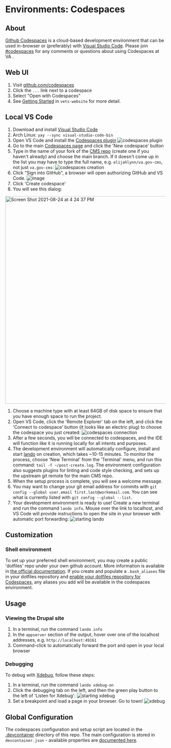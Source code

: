 # Environments: Codespaces

## About

[Github Codespaces](https://github.com/features/codespaces) is a cloud-based development environment that can be used in-browser or (preferably) with [Visual Studio Code](https://code.visualstudio.com). Please join [#codespaces](https://dsva.slack.com/archives/C01AN96U39V) for any comments or questions about using Codespaces at VA .

## Web UI

1. Visit [github.com/codespaces](https://github.com/codespaces)
2. Click the `...` link next to a codespace
3. Select "Open with Codespaces"
4. See [Getting Started](https://github.com/department-of-veterans-affairs/vets-website/blob/master/docs/GithubCodespaces.md#getting-started) in `vets-website` for more detail.

## Local VS Code
1. Download and install [Visual Studio Code](https://code.visualstudio.com/download)
  1. Arch Linux: `yay --sync visual-studio-code-bin`
1. Open VS Code and install the [Codespaces plugin](https://marketplace.visualstudio.com/items?itemName=ms-vsonline.vsonline)
  ![codespaces plugin](https://user-images.githubusercontent.com/101649/111006584-4d24ad80-834a-11eb-84d8-b0f574880e49.png)
1. Go to the main [Codespaces page](https://github.com/codespaces) and click the 'New codespace' button
1. Type in the name of your fork of the [CMS repo](https://github.com/department-of-veterans-affairs/va.gov-cms) (create one if you haven't already) and choose the main branch. If it doesn't come up in the list you may have to type the full name, e.g. `elijahlynn/va.gov-cms`, not just `va.gov-cms`:
  ![codespaces creation](https://user-images.githubusercontent.com/101649/111007305-beb12b80-834b-11eb-8c80-138586ca4720.png)
1. Click "Sign into GitHub", a browser will open authorizing GitHub and VS Code.
   ![image](https://user-images.githubusercontent.com/1504756/111011691-0d13f980-834f-11eb-8595-cff579659869.png)
1. Click 'Create codespace'
1. You will see this dialog:

<img width="652" alt="Screen Shot 2021-08-24 at 4 24 37 PM" src="https://user-images.githubusercontent.com/101649/130698169-741b0154-28b9-4b38-80d3-ed507225a8b9.png">

1. Choose a machine type with at least 64GB of disk space to ensure that you have enough space to run the project.
1. Open VS Code, click the 'Remote Explorer' tab on the left, and click the 'Connect to codespace' button (it looks like an electric plug) to choose the codespace you just created:
   ![codespaces connection](https://user-images.githubusercontent.com/101649/111007602-75151080-834c-11eb-8c5d-9ef73ef03b30.png)
1. After a few seconds, you will be connected to codespaces, and the IDE will function like it is running locally for all intents and purposes.
1. The development environment will automatically configure, install and start [lando](lando.md) on creation, which takes ~10-15 minutes. To monitor the process, choose 'New Terminal' from the 'Terminal' menu, and run this command: `tail -f ~/post-create.log`. The environment configuration also suggests plugins for linting and code style checking, and sets up the upstream git remote for the main CMS repo.
1. When the setup process is complete, you will see a welcome message.
1. You may want to change your git email address for commits with `git config --global user.email first.last@workemail.com`. You can see what is currently listed with `git config --global --list`. 
1. Your development environment is ready to use! Create a new terminal and run the command `lando info`. Mouse over the link to localhost, and VS Code will provide instructions to open the site in your browser with automatic port forwarding:
  ![starting lando](https://user-images.githubusercontent.com/101649/111008775-156c3480-834f-11eb-878d-10a665a777d4.png)

## Customization

### Shell environment

To set up your preferred shell environment, you may create a public 'dotfiles' repo under your own github account. More information is available in [the official documentation](https://docs.github.com/en/github/developing-online-with-codespaces/personalizing-codespaces-for-your-account). If you create and populate a `.bash_aliases` file in your dotfiles repository and [enable your dotfiles repository for Codespaces](https://docs.github.com/en/codespaces/customizing-your-codespace/personalizing-codespaces-for-your-account#enabling-your-dotfiles-repository-for-codespaces), any aliases you add will be available in the codespaces environment.

## Usage

### Viewing the Drupal site

1. In a terminal, run the command `lando info`
2. In the `appserver` section of the output, hover over one of the localhost addresses, e.g. `http://localhost:49161`
3. Command-click to automatically forward the port and open in your local browser

### Debugging

To debug with [Xdebug](https://xdebug.org), follow these steps:

1. In a terminal, run the command `lando xdebug-on`
2. Click the debugging tab on the left, and then the green play button to the left of 'Listen for Xdebug':
  ![starting xdebug](https://user-images.githubusercontent.com/101649/111009307-8102d180-8350-11eb-8a59-70d7270d0ea6.png)
3. Set a breakpoint and load a page in your browser. Go to town!
  ![xdebug](https://user-images.githubusercontent.com/101649/111009487-fbcbec80-8350-11eb-8057-afc1c86f05e4.jpg)

## Global Configuration

The codespaces configuration and setup script are located in the [.devcontainer](../.devcontainer) directory of this repo. The main configuration is stored in `devcontainer.json` - available properties are [documented here](https://code.visualstudio.com/docs/remote/devcontainerjson-reference).
